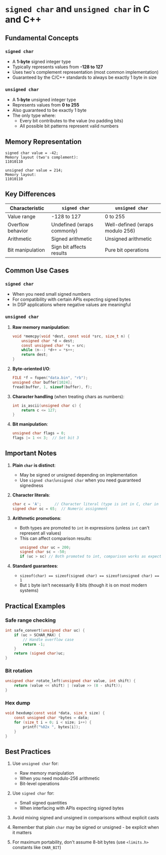 # `signed char` and `unsigned char` in C and C++

## Fundamental Concepts

### `signed char`
- A **1-byte** signed integer type
- Typically represents values from **-128 to 127**
- Uses two's complement representation (most common implementation)
- Guaranteed by the C/C++ standards to always be exactly 1 byte in size

### `unsigned char`
- A **1-byte** unsigned integer type
- Represents values from **0 to 255**
- Also guaranteed to be exactly 1 byte
- The only type where:
  - Every bit contributes to the value (no padding bits)
  - All possible bit patterns represent valid numbers

## Memory Representation

```
signed char value = -42;
Memory layout (two's complement):
11010110

unsigned char value = 214;
Memory layout:
11010110
```

## Key Differences

| Characteristic       | `signed char`          | `unsigned char`        |
|----------------------|------------------------|------------------------|
| Value range          | -128 to 127            | 0 to 255               |
| Overflow behavior    | Undefined (wraps commonly) | Well-defined (wraps modulo 256) |
| Arithmetic           | Signed arithmetic      | Unsigned arithmetic    |
| Bit manipulation     | Sign bit affects results | Pure bit operations    |

## Common Use Cases

### `signed char`
- When you need small signed numbers
- For compatibility with certain APIs expecting signed bytes
- In DSP applications where negative values are meaningful

### `unsigned char`
1. **Raw memory manipulation**:
   ```c
   void *memcpy(void *dest, const void *src, size_t n) {
       unsigned char *d = dest;
       const unsigned char *s = src;
       while (n--) *d++ = *s++;
       return dest;
   }
   ```

2. **Byte-oriented I/O**:
   ```c
   FILE *f = fopen("data.bin", "rb");
   unsigned char buffer[1024];
   fread(buffer, 1, sizeof(buffer), f);
   ```

3. **Character handling** (when treating chars as numbers):
   ```c
   int is_ascii(unsigned char c) {
       return c <= 127;
   }
   ```

4. **Bit manipulation**:
   ```c
   unsigned char flags = 0;
   flags |= 1 << 3;  // Set bit 3
   ```

## Important Notes

1. **Plain `char` is distinct**:
   - May be signed or unsigned depending on implementation
   - Use `signed char`/`unsigned char` when you need guaranteed signedness

2. **Character literals**:
   ```c
   char c = 'A';      // Character literal (type is int in C, char in C++)
   signed char sc = 65;  // Numeric assignment
   ```

3. **Arithmetic promotions**:
   - Both types are promoted to `int` in expressions (unless `int` can't represent all values)
   - This can affect comparison results:
     ```c
     unsigned char uc = 200;
     signed char sc = -50;
     if (uc > sc) // Both promoted to int, comparison works as expected
     ```

4. **Standard guarantees**:
   - `sizeof(char) == sizeof(signed char) == sizeof(unsigned char) == 1`
   - But `1` byte isn't necessarily 8 bits (though it is on most modern systems)

## Practical Examples

### Safe range checking
```c
int safe_convert(unsigned char uc) {
    if (uc > SCHAR_MAX) {
        // Handle overflow case
        return -1;
    }
    return (signed char)uc;
}
```

### Bit rotation
```c
unsigned char rotate_left(unsigned char value, int shift) {
    return (value << shift) | (value >> (8 - shift));
}
```

### Hex dump
```c
void hexdump(const void *data, size_t size) {
    const unsigned char *bytes = data;
    for (size_t i = 0; i < size; i++) {
        printf("%02x ", bytes[i]);
    }
}
```

## Best Practices

1. Use `unsigned char` for:
   - Raw memory manipulation
   - When you need modulo-256 arithmetic
   - Bit-level operations

2. Use `signed char` for:
   - Small signed quantities
   - When interfacing with APIs expecting signed bytes

3. Avoid mixing signed and unsigned in comparisons without explicit casts

4. Remember that plain `char` may be signed or unsigned - be explicit when it matters

5. For maximum portability, don't assume 8-bit bytes (use `<limits.h>` constants like `CHAR_BIT`)
